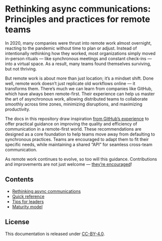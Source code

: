 # Rethinking async communications: Principles and practices for remote teams

In 2020, many companies were thrust into remote work almost overnight, reacting to the pandemic without time to plan or adjust. Instead of intentionally rethinking how they worked, most organizations simply moved in-person rituals — like synchronous meetings and constant check-ins — into a virtual space. As a result, many teams found themselves surviving, but not thriving.

But remote work is about more than just location; it’s a mindset shift. Done well, remote work doesn’t just replicate old workflows online — it transforms them. There’s much we can learn from companies like GitHub, which have always been remote-first. Their experience can help us master the art of asynchronous work, allowing distributed teams to collaborate smoothly across time zones, minimizing disruptions, and maximizing productivity.

The docs in this repository draw inspiration [from GitHub’s experience](https://github.com/github/how-engineering-communicates) to offer practical guidance on improving the quality and efficiency of communication in a remote-first world. These recommendations are designed as a core foundation to help teams move away from defaulting to synchronous practices. Teams are encouraged to adapt them to fit their specific needs, while maintaining a shared “API” for seamless cross-team communication.

As remote work continues to evolve, so too will this guidance. Contributions and improvements are not just welcome — [they’re encouraged](.github/CONTRIBUTING.md)!

## Contents

* [Rethinking async communications](async-communications-for-remote-teams.md)
* [Quick reference](quick-ref.md)
* [Tips for leaders](tips-for-leaders.md)
* [Maturity model](maturity-model.md)

## License

This documentation is released under [CC-BY-4.0](https://creativecommons.org/licenses/by/4.0/).
